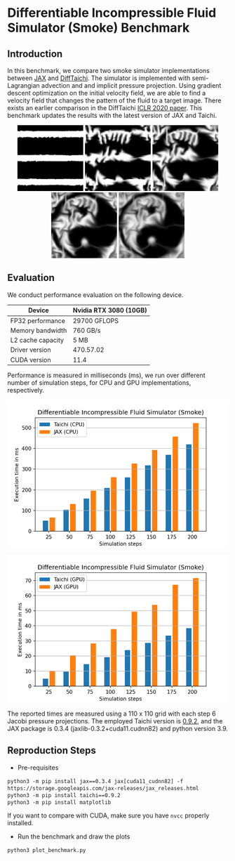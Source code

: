 # Differentiable Incompressible Fluid Simulator (Smoke) Benchmark

## Introduction
In this benchmark, we compare two smoke simulator implementations between 
[JAX](https://github.com/google/jax) and 
[DiffTaichi](https://github.com/taichi-dev/difftaichi). 
The simulator is implemented with semi-Lagrangian advection and
and implicit pressure projection. Using gradient descent optimization 
on the initial velocity field, we are able to find a velocity field that
changes the pattern of the fluid to a target image.
There exists an earlier comparison in 
the DiffTaichi [ICLR 2020 paper](https://arxiv.org/pdf/1910.00935.pdf).
This benchmark updates the results with the latest version of JAX and Taichi.

<p align="center">
  <img src="fig/0001.png" width="150" />
  <img src="fig/0025.png" width="150" />
  <img src="fig/0050.png" width="150" />
  <img src="fig/0075.png" width="150" />
  <img src="fig/0099.png" width="150" />
</p>


## Evaluation
We conduct performance evaluation on the following device.

|Device| Nvidia RTX 3080 (10GB)|
|-----|-----------------------|
|FP32 performance| 29700 GFLOPS|
|Memory bandwidth| 760 GB/s|
|L2 cache capacity| 5 MB|
|Driver version| 470.57.02|
|CUDA version| 11.4|

Performance is measured in milliseconds (ms), we run over different
number of simulation steps, for CPU and GPU implementations, respectively.

<p align="center">
<img src="fig/bench_cpu.png" width="600">
</p>

<p align="center">
<img src="fig/bench_gpu.png" width="600">
</p>

The reported times are measured using a 110 x 110 grid with each step 6 
Jacobi pressure projections. 
The employed Taichi version 
is [0.9.2](https://github.com/taichi-dev/taichi/releases/tag/v0.9.2), and
the JAX
package is 0.3.4 (jaxlib-0.3.2+cuda11.cudnn82) and python version 3.9.


## Reproduction Steps

* Pre-requisites
```shell
python3 -m pip install jax==0.3.4 jax[cuda11_cudnn82] -f https://storage.googleapis.com/jax-releases/jax_releases.html
python3 -m pip install taichi==0.9.2 
python3 -m pip install matplotlib
```
If you want to compare with CUDA, make sure you have `nvcc` properly installed.

* Run the benchmark and draw the plots
```shell
python3 plot_benchmark.py
```
